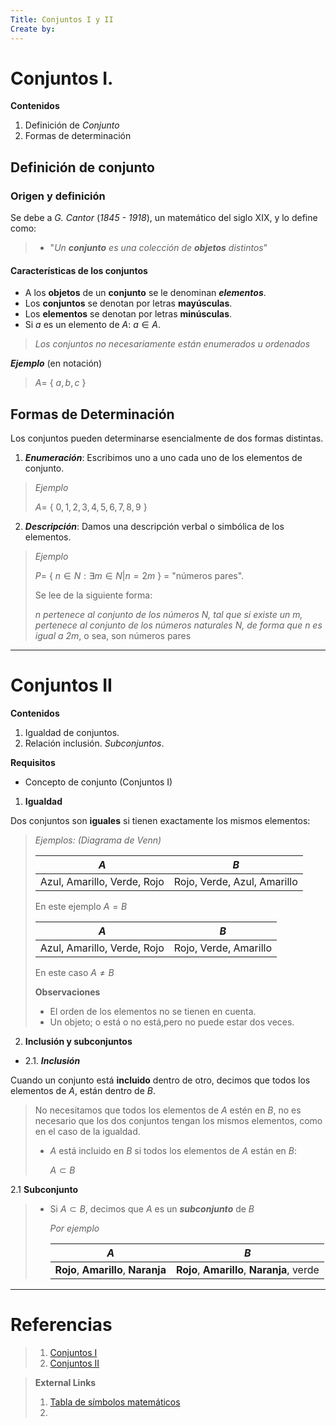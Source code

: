 ```yaml
---
Title: Conjuntos I y II
Create by: 
---
```

# Conjuntos I.

**Contenidos**

1. Definición de *Conjunto*
2. Formas de determinación

## Definición de conjunto

### Origen y definición

Se debe a *G. Cantor* (*1845 - 1918*), un matemático del siglo XIX, y lo define como:

> - "*Un **conjunto** es una colección de **objetos** distintos*"

#### Características de los conjuntos

- A los **objetos** de un **conjunto** se le denominan ***elementos***.
- Los **conjuntos** se denotan por letras **mayúsculas**.
- Los **elementos** se denotan por letras **minúsculas**.
- Si $a$ es un elemento de $A$: $a ∈A$.

> *Los conjuntos no necesariamente están enumerados u ordenados*

***Ejemplo*** (en notación)

>	$A=$ { $a, b, c$ }

## Formas de Determinación

Los conjuntos pueden determinarse esencialmente de dos formas distintas.

1. ***Enumeración***: Escribimos uno a uno cada uno de los elementos de conjunto.
> 
>	*Ejemplo* 
>	
>	$A=$ { $0,1,2,3,4,5,6,7,8,9$ }

2. ***Descripción***: Damos una descripción verbal o simbólica de los elementos.
>
>	*Ejemplo* 
>	
>	$P=$ { $n∈N: ∃ m ∈N | n=2m$ } $=$ "números pares".
>	
>	Se lee de la siguiente forma: 
>	
>	*$n$ pertenece al conjunto de los números $N$, tal que si existe un $m$, pertenece al conjunto de los números naturales $N$, de forma que $n$ es igual a $2m$*, o sea, son números pares

---
# Conjuntos II

**Contenidos**

1. Igualdad de conjuntos.
2. Relación inclusión. *Subconjuntos*.

**Requisitos**

- Concepto de conjunto (Conjuntos I)

1. **Igualdad**

Dos conjuntos son **iguales** si tienen exactamente los mismos elementos:
>
>*Ejemplos: (Diagrama de Venn)*
>
>	|$A$                                           |$B$                                           |
>	|----------------------------|----------------------------|
>	|Azul, Amarillo, Verde, Rojo  |Rojo, Verde, Azul, Amarillo  |
>	
>	En este ejemplo $A=B$
>	
>	|$A$                                           |$B$                                           |
>	|----------------------------|----------------------------|
>	|Azul, Amarillo, Verde, Rojo  |Rojo, Verde, Amarillo           |
>	
>	En este caso $A≠B$
>
>**Observaciones**
>
>- El orden de los elementos no se tienen en cuenta.
>- Un objeto; o está o no está,pero no puede estar dos veces.

2. **Inclusión y subconjuntos**

- 2.1. ***Inclusión***

Cuando un conjunto está **incluido** dentro de otro, decimos que todos los elementos de $A$, están dentro de $B$.

> No necesitamos que todos los elementos de $A$ estén en $B$, no  es necesario que los dos conjuntos tengan los mismos elementos, como en el caso de la igualdad.
>
> - $A$ está incluido en $B$ si todos los elementos de $A$ están en $B$:
> 	
> 	$A⊂B$

2.1 **Subconjunto**

>- Si $A⊂B$, decimos que $A$ es un ***subconjunto*** de $B$
>
>	*Por ejemplo*
>	
>	|$A$                                        |$B$                                                   |
>	|--------------------------|---------------------------------|
>	|**Rojo**, **Amarillo**, **Naranja**    |**Rojo**, **Amarillo**, **Naranja**, verde   |

---
# Referencias

> 1. [Conjuntos I](https://learning.edx.org/course/course-v1:UPValenciaX+BMN101x+1T2023/block-v1:UPValenciaX+BMN101x+1T2023+type@sequential+block@854194c10a174ca89e07d209dcc03421/block-v1:UPValenciaX+BMN101x+1T2023+type@vertical+block@Unidad1Subsection1Vertical2)
> 2. [Conjuntos II](https://learning.edx.org/course/course-v1:UPValenciaX+BMN101x+1T2023/block-v1:UPValenciaX+BMN101x+1T2023+type@sequential+block@854194c10a174ca89e07d209dcc03421/block-v1:UPValenciaX+BMN101x+1T2023+type@vertical+block@Unidad1Subsection1Vertical3)

> **External Links**
> 
> 1. [Tabla de símbolos matemáticos](https://laboratoriomatematicas.uniandes.edu.co/semarquitec/simbolosmat.htm)
> 2. 